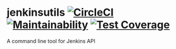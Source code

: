 # jenkinsutils [![CircleCI](https://circleci.com/gh/emman27/jenkinsctl.svg?style=svg)](https://circleci.com/gh/emman27/jenkinsctl) [![Maintainability](https://api.codeclimate.com/v1/badges/adaf222fac638486a355/maintainability)](https://codeclimate.com/github/emman27/jenkinsctl/maintainability) [![Test Coverage](https://api.codeclimate.com/v1/badges/adaf222fac638486a355/test_coverage)](https://codeclimate.com/github/emman27/jenkinsctl/test_coverage)

A command line tool for Jenkins API
